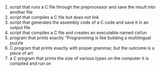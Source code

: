 1. script that runs a C file through the preprocessor and save the result into another file
2. script that compiles a C file but does not link
3. script that generates the assembly code of a C code and save it in an output file
4. script that compiles a C file and creates an executable named cisfun
5. program that prints exactly "Programming is like building a multilingual puzzle
6.  C program that prints exactly with proper grammar, but the outcome is a piece of art
7.  a C program that prints the size of various types on the computer it is compiled and run on
